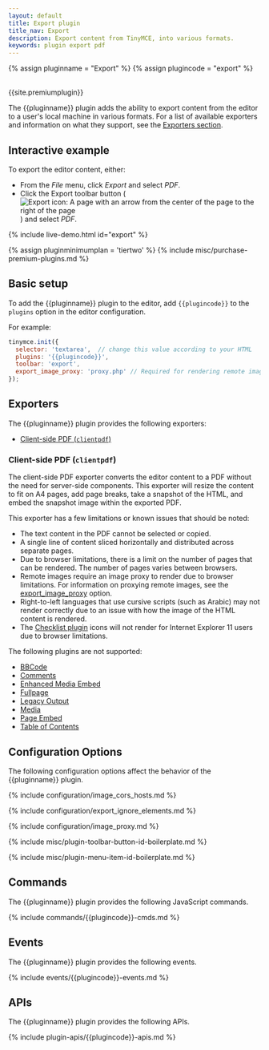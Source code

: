 ```yaml
---
layout: default
title: Export plugin
title_nav: Export
description: Export content from TinyMCE, into various formats.
keywords: plugin export pdf
---
```


{% assign pluginname = "Export" %}
{% assign plugincode = "export" %}

<br/>
{{site.premiumplugin}}

The {{pluginname}} plugin adds the ability to export content from the editor to a user's local machine in various formats. For a list of available exporters and information on what they support, see the [Exporters section](#exporters).

## Interactive example

To export the editor content, either:

- From the _File_ menu, click _Export_ and select _PDF_.
- Click the Export toolbar button (![Export icon: A page with an arrow from the center of the page to the right of the page]({{site.baseurl}}/images/icons/export.svg)) and select _PDF_.

{% include live-demo.html id="export" %}

{% assign pluginminimumplan = 'tiertwo' %}
{% include misc/purchase-premium-plugins.md %}

## Basic setup

To add the {{pluginname}} plugin to the editor, add `{{plugincode}}` to the `plugins` option in the editor configuration.

For example:

```js
tinymce.init({
  selector: 'textarea',  // change this value according to your HTML
  plugins: '{{plugincode}}',
  toolbar: 'export',
  export_image_proxy: 'proxy.php' // Required for rendering remote images
});
```

## Exporters

The {{pluginname}} plugin provides the following exporters:

- [Client-side PDF (`clientpdf`)](#client-side-pdf)

### Client-side PDF (`clientpdf`)

The client-side PDF exporter converts the editor content to a PDF without the need for server-side components. This exporter will resize the content to fit on A4 pages, add page breaks, take a snapshot of the HTML, and embed the snapshot image within the exported PDF.

This exporter has a few limitations or known issues that should be noted:

- The text content in the PDF cannot be selected or copied.
- A single line of content sliced horizontally and distributed across separate pages.
- Due to browser limitations, there is a limit on the number of pages that can be rendered. The number of pages varies between browsers.
- Remote images require an image proxy to render due to browser limitations. For information on proxying remote images, see the [export_image_proxy](#export_image_proxy) option.
- Right-to-left languages that use cursive scripts (such as Arabic) may not render correctly due to an issue with how the image of the HTML content is rendered.
- The [Checklist plugin]({{site.baseurl}}/plugins-ref/premium/checklist/) icons will not render for Internet Explorer 11 users due to browser limitations.

The following plugins are not supported:

- [BBCode]({{site.baseurl}}/plugins-ref/opensource/bbcode/)
- [Comments]({{site.baseurl}}/plugins-ref/premium/comments/)
- [Enhanced Media Embed]({{site.baseurl}}/plugins-ref/premium/mediaembed/)
- [Fullpage]({{site.baseurl}}/plugins-ref/opensource/fullpage/)
- [Legacy Output]({{site.baseurl}}/plugins-ref/opensource/legacyoutput/)
- [Media]({{site.baseurl}}/plugins-ref/opensource/media/)
- [Page Embed]({{site.baseurl}}/plugins-ref/premium/pageembed/)
- [Table of Contents]({{site.baseurl}}/plugins-ref/opensource/toc/)

## Configuration Options

The following configuration options affect the behavior of the {{pluginname}} plugin.

{% include configuration/image_cors_hosts.md %}

{% include configuration/export_ignore_elements.md %}

{% include configuration/image_proxy.md %}

{% include misc/plugin-toolbar-button-id-boilerplate.md %}

{% include misc/plugin-menu-item-id-boilerplate.md %}

## Commands

The {{pluginname}} plugin provides the following JavaScript commands.

{% include commands/{{plugincode}}-cmds.md %}

## Events

The {{pluginname}} plugin provides the following events.

{% include events/{{plugincode}}-events.md %}

## APIs

The {{pluginname}} plugin provides the following APIs.

{% include plugin-apis/{{plugincode}}-apis.md %}

